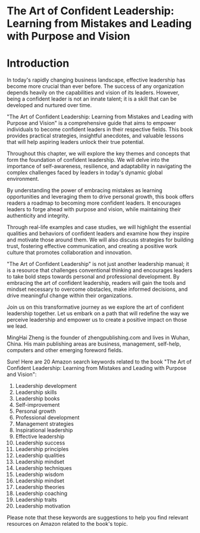 # The Art of Confident Leadership: Learning from Mistakes and Leading with Purpose and Vision

# Introduction

In today's rapidly changing business landscape, effective leadership has become more crucial than ever before. The success of any organization depends heavily on the capabilities and vision of its leaders. However, being a confident leader is not an innate talent; it is a skill that can be developed and nurtured over time.

"The Art of Confident Leadership: Learning from Mistakes and Leading with Purpose and Vision" is a comprehensive guide that aims to empower individuals to become confident leaders in their respective fields. This book provides practical strategies, insightful anecdotes, and valuable lessons that will help aspiring leaders unlock their true potential.

Throughout this chapter, we will explore the key themes and concepts that form the foundation of confident leadership. We will delve into the importance of self-awareness, resilience, and adaptability in navigating the complex challenges faced by leaders in today's dynamic global environment.

By understanding the power of embracing mistakes as learning opportunities and leveraging them to drive personal growth, this book offers readers a roadmap to becoming more confident leaders. It encourages leaders to forge ahead with purpose and vision, while maintaining their authenticity and integrity.

Through real-life examples and case studies, we will highlight the essential qualities and behaviors of confident leaders and examine how they inspire and motivate those around them. We will also discuss strategies for building trust, fostering effective communication, and creating a positive work culture that promotes collaboration and innovation.

"The Art of Confident Leadership" is not just another leadership manual; it is a resource that challenges conventional thinking and encourages leaders to take bold steps towards personal and professional development. By embracing the art of confident leadership, readers will gain the tools and mindset necessary to overcome obstacles, make informed decisions, and drive meaningful change within their organizations.

Join us on this transformative journey as we explore the art of confident leadership together. Let us embark on a path that will redefine the way we perceive leadership and empower us to create a positive impact on those we lead.


MingHai Zheng is the founder of zhengpublishing.com and lives in Wuhan, China. His main publishing areas are business, management, self-help, computers and other emerging foreword fields.



Sure! Here are 20 Amazon search keywords related to the book "The Art of Confident Leadership: Learning from Mistakes and Leading with Purpose and Vision":

1. Leadership development
2. Leadership skills
3. Leadership books
4. Self-improvement
5. Personal growth
6. Professional development
7. Management strategies
8. Inspirational leadership
9. Effective leadership
10. Leadership success
11. Leadership principles
12. Leadership qualities
13. Leadership mindset
14. Leadership techniques
15. Leadership wisdom
16. Leadership mindset
17. Leadership theories
18. Leadership coaching
19. Leadership traits
20. Leadership motivation

Please note that these keywords are suggestions to help you find relevant resources on Amazon related to the book's topic.

